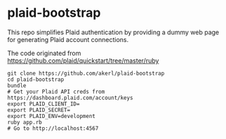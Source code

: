 plaid-bootstrap
==============

This repo simplifies Plaid authentication by providing a dummy web page for generating Plaid account connections.

The code originated from https://github.com/plaid/quickstart/tree/master/ruby 

```
git clone https://github.com/akerl/plaid-bootstrap
cd plaid-bootstrap
bundle
# Get your Plaid API creds from https://dashboard.plaid.com/account/keys
export PLAID_CLIENT_ID=
export PLAID_SECRET=
export PLAID_ENV=development
ruby app.rb
# Go to http://localhost:4567
```
